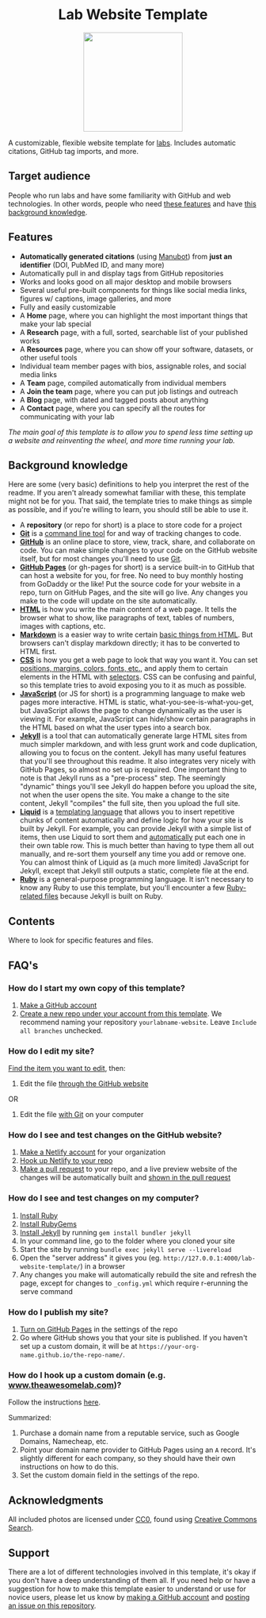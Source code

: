 <h1 align="center">Lab Website Template</h1>
<p align="center"><img height="200" src="https://github.com/greenelab/lab-website-template/blob/master/mascot.png?raw=true"></p>

A customizable, flexible website template for [labs](https://www.greenelab.com/). Includes automatic citations, GitHub tag imports, and more.

## Target audience

People who run labs and have some familiarity with GitHub and web technologies.
In other words, people who need [these features](#features) and have [this background knowledge](#background-knowledge).

## Features

- **Automatically generated citations** (using [Manubot](https://manubot.org)) from **just an identifier** (DOI, PubMed ID, and many more)
- Automatically pull in and display tags from GitHub repositories
- Works and looks good on all major desktop and mobile browsers
- Several useful pre-built components for things like social media links, figures w/ captions, image galleries, and more
- Fully and easily customizable
- A **Home** page, where you can highlight the most important things that make your lab special
- A **Research** page, with a full, sorted, searchable list of your published works
- A **Resources** page, where you can show off your software, datasets, or other useful tools
- Individual team member pages with bios, assignable roles, and social media links
- A **Team** page, compiled automatically from individual members
- A **Join the team** page, where you can put job listings and outreach
- A **Blog** page, with dated and tagged posts about anything
- A **Contact** page, where you can specify all the routes for communicating with your lab

_The main goal of this template is to allow you to spend less time setting up a website and reinventing the wheel, and more time running your lab._

## Background knowledge

Here are some (very basic) definitions to help you interpret the rest of the readme.
If you aren't already somewhat familiar with these, this template might not be for you.
That said, the template tries to make things as simple as possible, and if you're willing to learn, you should still be able to use it.

- A **repository** (or repo for short) is a place to store code for a project
- **[Git](https://try.github.io/)** is a [command line tool](https://en.wikipedia.org/wiki/Command-line_interface) for and way of tracking changes to code.
- **[GitHub](https://github.com/)** is an online place to store, view, track, share, and collaborate on code.
  You can make simple changes to your code on the GitHub website itself, but for most changes you'll need to use [Git](https://git-scm.com/).
- **[GitHub Pages](https://pages.github.com/)** (or gh-pages for short) is a service built-in to GitHub that can host a website for you, for free.
  No need to buy monthly hosting from GoDaddy or the like!
  Put the source code for your website in a repo, turn on GitHub Pages, and the site will go live.
  Any changes you make to the code will update on the site automatically.
- **[HTML](https://developer.mozilla.org/en-US/docs/Web/HTML)** is how you write the main content of a web page.
  It tells the browser what to show, like paragraphs of text, tables of numbers, images with captions, etc.
- **[Markdown](https://en.wikipedia.org/wiki/Markdown)** is a easier way to write certain [basic things from HTML](https://commonmark.org/help/).
  But browsers can't display markdown directly; it has to be converted to HTML first.
- **[CSS](https://developer.mozilla.org/en-US/docs/Web/CSS)** is how you get a web page to look that way you want it.
  You can set [positions, margins, colors, fonts, etc.](https://developer.mozilla.org/en-US/docs/Web/CSS/Reference#Keyword_index), and apply them to certain elements in the HTML with [selectors](https://developer.mozilla.org/en-US/docs/Learn/CSS/Building_blocks/Selectors).
  CSS can be confusing and painful, so this template tries to avoid exposing you to it as much as possible.
- **[JavaScript](https://developer.mozilla.org/en-US/docs/Glossary/JavaScript)** (or JS for short) is a programming language to make web pages more interactive.
  HTML is static, what-you-see-is-what-you-get, but JavaScript allows the page to change dynamically as the user is viewing it.
  For example, JavaScript can hide/show certain paragraphs in the HTML based on what the user types into a search box.
- **[Jekyll](https://jekyllrb.com/)** is a tool that can automatically generate large HTML sites from much simpler markdown, and with less grunt work and code duplication, allowing you to focus on the content.
  Jekyll has many useful features that you'll see throughout this readme.
  It also integrates very nicely with GitHub Pages, so almost no set up is required.
  One important thing to note is that Jekyll runs as a "pre-process" step.
  The seemingly "dynamic" things you'll see Jekyll do happen before you upload the site, not when the user opens the site.
  You make a change to the site content, Jekyll "compiles" the full site, then you upload the full site.
- **[Liquid](https://shopify.github.io/liquid/)** is a [templating language](https://en.wikipedia.org/wiki/Template_processor) that allows you to insert repetitive chunks of content automatically and define logic for how your site is built by Jekyll.
  For example, you can provide Jekyll with a simple list of items, then use Liquid to sort them and [automatically](https://shopify.github.io/liquid/tags/iteration/) put each one in their own table row.
  This is much better than having to type them all out manually, and re-sort them yourself any time you add or remove one.
  You can almost think of Liquid as (a much more limited) JavaScript for Jekyll, except that Jekyll still outputs a static, complete file at the end.
- **[Ruby](https://www.ruby-lang.org/en/)** is a general-purpose programming language.
  It isn't necessary to know any Ruby to use this template, but you'll encounter a few [Ruby-related files](https://www.rubyguides.com/2018/09/ruby-gems-gemfiles-bundler/) because Jekyll is built on Ruby.

## Contents

Where to look for specific features and files.

## FAQ's

### How do I start my own copy of this template?

1. [Make a GitHub account](https://github.com/join)
2. [Create a new repo under your account from this template](https://docs.github.com/en/github/creating-cloning-and-archiving-repositories/creating-a-repository-from-a-template).
   We recommend naming your repository `yourlabname-website`.
   Leave `Include all branches` unchecked.

### How do I edit my site?

[Find the item you want to edit](#contents), then:

1. Edit the file [through the GitHub website](https://docs.github.com/en/github/managing-files-in-a-repository/editing-files-in-your-repository)

OR

1. Edit the file [with Git](https://docs.github.com/en/github/managing-files-in-a-repository/managing-files-using-the-command-line) on your computer

### How do I see and test changes on the GitHub website?

1. [Make a Netlify account](https://app.netlify.com/signup) for your organization
2. [Hook up Netlify to your repo](https://docs.netlify.com/configure-builds/get-started/#basic-build-settings)
3. [Make a pull request](https://docs.github.com/en/free-pro-team@latest/github/collaborating-with-issues-and-pull-requests/creating-a-pull-request) to your repo, and a live preview website of the changes will be automatically built and [shown in the pull request](https://docs.netlify.com/site-deploys/notifications/#github-commit-statuses)

### How do I see and test changes on my computer?

1. [Install Ruby](https://www.ruby-lang.org/en/documentation/installation/)
2. [Install RubyGems](https://rubygems.org/pages/download)
3. [Install Jekyll](https://jekyllrb.com/) by running `gem install bundler jekyll`
4. In your command line, go to the folder where you cloned your site
5. Start the site by running `bundle exec jekyll serve --livereload`
6. Open the "server address" it gives you (eg. `http://127.0.0.1:4000/lab-website-template/`) in a browser
7. Any changes you make will automatically rebuild the site and refresh the page, except for changes to `_config.yml` which require r-erunning the serve command

### How do I publish my site?

1. [Turn on GitHub Pages](https://docs.github.com/en/github/working-with-github-pages/configuring-a-publishing-source-for-your-github-pages-site) in the settings of the repo
2. Go where GitHub shows you that your site is published.
   If you haven't set up a custom domain, it will be at `https://your-org-name.github.io/the-repo-name/`.

### How do I hook up a custom domain (e.g. www.theawesomelab.com)?

Follow the instructions [here](https://docs.github.com/en/github/working-with-github-pages/managing-a-custom-domain-for-your-github-pages-site#configuring-an-apex-domain).

Summarized:

1. Purchase a domain name from a reputable service, such as Google Domains, Namecheap, etc.
2. Point your domain name provider to GitHub Pages using an `A` record.
   It's slightly different for each company, so they should have their own instructions on how to do this.
3. Set the custom domain field in the settings of the repo.

## Acknowledgments

All included photos are licensed under [CC0](https://creativecommons.org/share-your-work/public-domain/cc0/), found using [Creative Commons Search](https://search.creativecommons.org/).

## Support

There are a lot of different technologies involved in this template, it's okay if you don't have a deep understanding of them all.
If you need help or have a suggestion for how to make this template easier to understand or use for novice users, please let us know by [making a GitHub account](https://github.com/join) and [posting an issue on this repository](https://github.com/greenelab/lab-website-template/issues).
